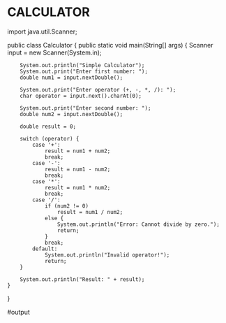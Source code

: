 # CALCULATOR

import java.util.Scanner;

public class Calculator {
    public static void main(String[] args) {
        Scanner input = new Scanner(System.in);

        System.out.println("Simple Calculator");
        System.out.print("Enter first number: ");
        double num1 = input.nextDouble();

        System.out.print("Enter operator (+, -, *, /): ");
        char operator = input.next().charAt(0);

        System.out.print("Enter second number: ");
        double num2 = input.nextDouble();

        double result = 0;

        switch (operator) {
            case '+':
                result = num1 + num2;
                break;
            case '-':
                result = num1 - num2;
                break;
            case '*':
                result = num1 * num2;
                break;
            case '/':
                if (num2 != 0)
                    result = num1 / num2;
                else {
                    System.out.println("Error: Cannot divide by zero.");
                    return;
                }
                break;
            default:
                System.out.println("Invalid operator!");
                return;
        }

        System.out.println("Result: " + result);
    }
}



#output

<!-- Failed to upload "Online Java Compiler - Programiz - Google Chrome 2025-06-17 09-56-45.mp4" -->
